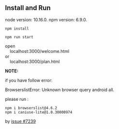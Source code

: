 

## Install and Run

node version: 10.16.0.
npm version: 6.9.0.

```
npm install

npm run start
```

open <br/> &nbsp;&nbsp;&nbsp;&nbsp;localhost:3000/welcome.html <br/> or <br/> &nbsp;&nbsp;&nbsp;&nbsp;localhost:3000/plan.html


__NOTE:__

if you have follow error:

BrowserslistError: Unknown browser query android all. 

please run :

```
npm i browserslist@4.6.2
npm i caniuse-lite@1.0.30000974
```

by [issue #7239](https://github.com/facebook/create-react-app/issues/7239#issuecomment-503389061)
